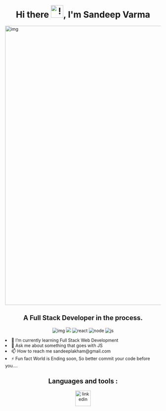 <h1 align="center"> Hi there <img src="https://raw.githubusercontent.com/MartinHeinz/MartinHeinz/master/wave.gif" alt="!" style="width:40px;"/>, I'm Sandeep Varma </h1>
<img src="https://camo.githubusercontent.com/b68ac8a9fefe0eb84cc5f1c981dac236fa1c3128547e6b519d1560fbcafae4d9/68747470733a2f2f692e6962622e636f2f6b4a52587867302f756e647261772d436f64652d7468696e6b696e672d72652d676b61322e706e67"  alt="img" style="width:900px"/>
<h2 align="center">A Full Stack Developer in the process.</h2>
<p float="left" align="center">
<img src="https://camo.githubusercontent.com/8dda02f227b3338e19ae4081bd5737619c79a003787b92eb129dd462c6a25643/68747470733a2f2f696d672e736869656c64732e696f2f62616467652f4d2d4d6f6e676f44422d627269676874677265656e" alt="img"/>
<img src="https://camo.githubusercontent.com/f26f719065f067f8a727dbe23e73f7edce9f7af59ceb306b0d22fb29f27b7243/68747470733a2f2f696d672e736869656c64732e696f2f62616467652f452d457870726573732d626c61636b"/>
<img src="https://camo.githubusercontent.com/cfac92396d0bc5e4f26432c297799688e321251f8b94895627ef3dc2d9304577/68747470733a2f2f696d672e736869656c64732e696f2f62616467652f522d52656163742d736b79626c7565" alt="react"/>
<img src="https://camo.githubusercontent.com/2c590647f9cb9ac58222dd2b4873192e88a2c76c044d2f40d82a0590f73eb10b/68747470733a2f2f696d672e736869656c64732e696f2f62616467652f4e2d4e6f64652d677265656e" alt="node"/>
<img src="https://camo.githubusercontent.com/d87c7ec76fffeab335ea881f4d3ac501d722f066e062df0bf3cfc6e8428af98a/68747470733a2f2f696d672e736869656c64732e696f2f62616467652f4a532d4a6176617363726970742d79656c6c6f77" alt="js"/>
</p>
<li>🌱 I’m currently learning Full Stack Web Development</li>
<li>💬 Ask me about something that goes with JS</li>
<li>📫 How to reach me sandeeplakham@gmail.com</li>
<li>⚡ Fun fact World is Ending soon, So better commit your code before you....</li>
<h2 align="center">Languages and tools :</h2>
<p align="center">
<a href="https://developer.mozilla.org/en-US/docs/Web/JavaScript"><img src="rcle.svg.png" alt="linkedin" style="width:50px"/></a>
</p>



